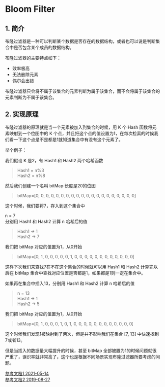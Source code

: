 # Bloom Filter

## 1. 简介
布隆过滤器是一种可以判断某个数据是否存在的数据结构，或者也可以说是判断集合中是否包含某个成员的数据结构。

布隆过滤器的主要特点如下：
- 效率极高
- 无法删除元素
- 偶尔会出错

布隆过滤器只会将不属于该集合的元素判断为属于该集合，而不会将属于该集合的元素判断为不属于该集合。

## 2. 实现原理
布隆过滤器的原理就是当一个元素被加入到集合的时候，用 K 个 Hash 函数将元素映射到一个位图中的 K 个点，并且把这个点的值设置为1，在每次检索的时候我们看一下这个点是不是都是1就知道集合中有没有这个元素了。

举个例子：

我们假设 K 是2，有 Hash1 和 Hash2 两个哈希函数

> Hash1 = n%3  
> Hash2 = n%8

然后我们创建一个名叫 bitMap 长度是20的位图

> bitMap=[0, 0, 0, 0, 0, 0, 0, 0, 0, 0, 0, 0, 0, 0, 0, 0, 0, 0, 0, 0]

这个时候，我们要将7，存入到这个集合中

n = 7  
分别用 Hash1 和 Hash2 计算 n 哈希后的值

> Hash1  ->  1  
> Hash2  ->  7

我们把 bitMap 对应的值置为1，从0开始

> bitMap=[0, 1, 0, 0, 0, 0, 0, 1, 0, 0, 0, 0, 0, 0, 0, 0, 0, 0, 0, 0]

这样下次我们来查找7在不在这个集合的时候就可以用 Hash1 和 Hash2 计算完以后在 bitMap 集合中查找对应位置是否都是1，如果都是1则一定在集合中。

如果再在集合中插入13，分别用 Hash1 和 Hash2 计算 n 哈希后的值

> n = 13  
> Hash1  ->  1  
> Hash2  ->  5

我们把 bitMap 对应的值置为1，从0开始

> bitMap=[0, 1, 0, 0, 0, 1, 0, 1, 0, 0, 0, 0, 0, 0, 0, 0, 0, 0, 0, 0]

这个时候我们发现1被映射到了两次，但是并不影响我们在集合 [7, 13] 中快速找到7或者13。

但是当插入的数据量大幅提升的时候，甚至 bitMap 全部被置为1的时候问题就很严重了，误识率就非常高了，这个也是根据不同场景实现布隆过滤器所要考虑的问题。

[参考文档1 2021-05-14](https://blog.csdn.net/wcc19840827/article/details/116782838)  
[参考文档2 2019-08-27](https://zhuanlan.zhihu.com/p/64378536)

